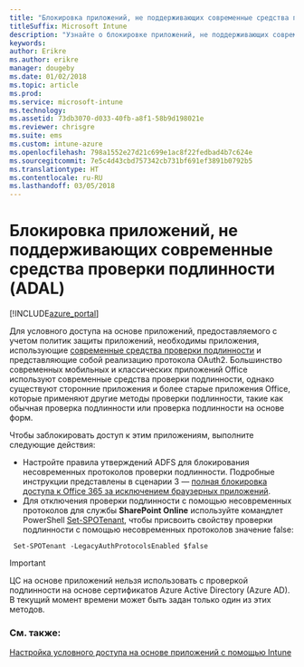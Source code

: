 ```yaml
---
title: "Блокировка приложений, не поддерживающих современные средства проверки подлинности, в Intune"
titleSuffix: Microsoft Intune
description: "Узнайте о блокировке приложений, не поддерживающих современные средства проверки подлинности (ADAL)."
keywords: 
author: Erikre
ms.author: erikre
manager: dougeby
ms.date: 01/02/2018
ms.topic: article
ms.prod: 
ms.service: microsoft-intune
ms.technology: 
ms.assetid: 73db3070-d033-40fb-a8f1-58b9d198021e
ms.reviewer: chrisgre
ms.suite: ems
ms.custom: intune-azure
ms.openlocfilehash: 798a1552e27d21c699e1ac8f22fedbad4b7c624e
ms.sourcegitcommit: 7e5c4d43cbd757342cb731bf691ef3891b0792b5
ms.translationtype: HT
ms.contentlocale: ru-RU
ms.lasthandoff: 03/05/2018
---
```

# <a name="block-apps-that-do-not-use-modern-authentication-adal"></a>Блокировка приложений, не поддерживающих современные средства проверки подлинности (ADAL)

[!INCLUDE[azure_portal](./includes/azure_portal.md)]

Для условного доступа на основе приложений, предоставляемого с учетом политик защиты приложений, необходимы приложения, использующие [современные средства проверки подлинности](https://support.office.com/article/Using-Office-365-modern-authentication-with-Office-clients-776c0036-66fd-41cb-8928-5495c0f9168a) и представляющие собой реализацию протокола OAuth2. Большинство современных мобильных и классических приложений Office используют современные средства проверки подлинности, однако существуют сторонние приложения и более старые приложения Office, которые применяют другие методы проверки подлинности, такие как обычная проверка подлинности или проверка подлинности на основе форм.

Чтобы заблокировать доступ к этим приложениям, выполните следующие действия:

* Настройте правила утверждений ADFS для блокирования несовременных протоколов проверки подлинности. Подробные инструкции представлены в сценарии 3 — [полная блокировка доступа к Office 365 за исключением браузерных приложений](https://technet.microsoft.com/library/dn592182.aspx).
* Для отключения проверки подлинности с помощью несовременных протоколов для службы **SharePoint Online** используйте командлет PowerShell [Set-SPOTenant](https://technet.microsoft.com/library/fp161390.aspx), чтобы присвоить свойству проверки подлинности с помощью несовременных протоколов значение false:

```
 Set-SPOTenant -LegacyAuthProtocolsEnabled $false

```


>[!IMPORTANT]
>ЦС на основе приложений нельзя использовать с проверкой подлинности на основе сертификатов Azure Active Directory (Azure AD). В текущий момент времени может быть задан только один из этих методов.

### <a name="see-also"></a>См. также:
[Настройка условного доступа на основе приложений с помощью Intune](app-based-conditional-access-intune.md)
